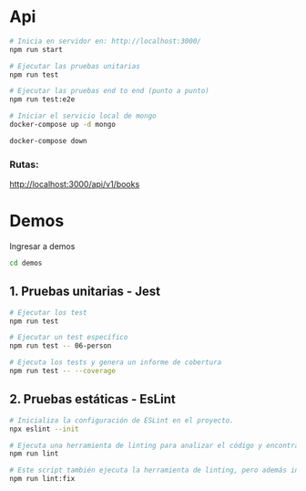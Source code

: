 # Api

```sh
# Inicia en servidor en: http://localhost:3000/
npm run start

# Ejecutar las pruebas unitarias
npm run test

# Ejecutar las pruebas end to end (punto a punto)
npm run test:e2e
```

```sh
# Iniciar el servicio local de mongo
docker-compose up -d mongo

docker-compose down
```

### Rutas:

[http://localhost:3000/api/v1/books](http://localhost:3000/api/v1/books)

# Demos

Ingresar a demos

```sh
cd demos
```

## 1. Pruebas unitarias - Jest

```sh
# Ejecutar los test
npm run test

# Ejecutar un test específico
npm run test -- 06-person

# Ejecuta los tests y genera un informe de cobertura
npm run test -- --coverage
```

## 2. Pruebas estáticas - EsLint

```sh
# Inicializa la configuración de ESLint en el proyecto.
npx eslint --init

# Ejecuta una herramienta de linting para analizar el código y encontrar posibles errores o problemas de estilo
npm run lint

# Este script también ejecuta la herramienta de linting, pero además intenta corregir automáticamente los problemas encontrados
npm run lint:fix
```
